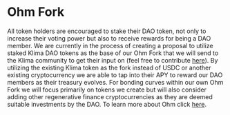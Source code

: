 # Ohm Fork

All token holders are encouraged to stake their DAO token, not only to increase their voting power but also to receive rewards for being a DAO member. We are currently in the process of creating a proposal to utilize staked Klima DAO tokens as the base of our Ohm Fork that we will send to the Klima community to get their input on (feel free to contribute [here](https://docs.google.com/document/d/1zrqvuXdEpAR28LBGR8zVSUcCAP6rKp6ZZ2ENH\_TO2n4/edit?usp=sharing)). By utilizing the existing Klima token as the fork instead of USDC or another existing cryptocurrency we are able to tap into their APY to reward our DAO members as their treasury evolves. For bonding curves within our own Ohm Fork we will focus primarily on tokens we create but will also consider adding other regenerative finance cryptocurrencies as they are deemed suitable investments by the DAO. To learn more about Ohm click [here](https://docs.olympusdao.finance/main/).
